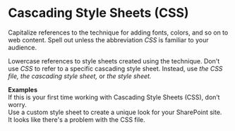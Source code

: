 # Cascading Style Sheets (CSS)

Capitalize references to the technique for adding fonts, colors, and so on to web content. Spell out unless the abbreviation *CSS* is familiar to your audience.

Lowercase references to style sheets created using the technique. Don't use *CSS* to refer to a specific cascading style sheet. Instead, use *the CSS file, the cascading style sheet,* or *the style sheet.*

**Examples**  
If this is your first time working with Cascading Style Sheets (CSS), don’t worry.  
Use a custom style sheet to create a unique look for your SharePoint site.   
It looks like there's a problem with the CSS file.
